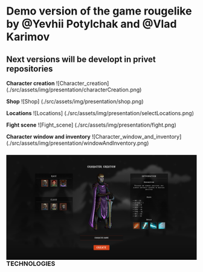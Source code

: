 # Demo version of the game rougelike by @Yevhii Potylchak and @Vlad Karimov

## Next versions will be developt in privet repositories

**Character creation**
![Character_creation] (./src/assets/img/presentation/characterCreation.png)

**Shop**
![Shop] (./src/assets/img/presentation/shop.png)

**Locations**
![Locations] (./src/assets/img/presentation/selectLocations.png)

**Fight scene**
![Fight_scene] (./src/assets/img/presentation/fight.png)

**Character window and inventory**
![Character_window_and_inventory] (./src/assets/img/presentation/windowAndInventory.png)

<h3><img align="center" src="/src/assets/img/presentation/characterCreation.png"> TECHNOLOGIES</h3>